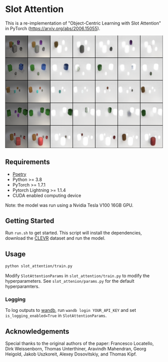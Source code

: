 # Slot Attention

This is a re-implementation of "Object-Centric Learning with Slot Attention" in PyTorch (https://arxiv.org/abs/2006.15055).

![dsafdsa](./slot_attention_results.png)

## Requirements

- [Poetry](https://python-poetry.org/docs/)
- Python >= 3.8
- PyTorch >= 1.7.1
- Pytorch Lightning >= 1.1.4
- CUDA enabled computing device

Note: the model was run using a Nvidia Tesla V100 16GB GPU.

## Getting Started

Run `run.sh` to get started. This script will install the dependencies, download the [CLEVR](https://cs.stanford.edu/people/jcjohns/clevr/) dataset and run the model.

## Usage

```bash
python slot_attention/train.py
```

Modify `SlotAttentionParams` in `slot_attention/train.py` to modify the hyperparameters. See `slot_attenion/params.py` for the default hyperparamters.

### Logging

To log outputs to [wandb](https://wandb.ai/home), run `wandb login YOUR_API_KEY` and set `is_logging_enabled=True` in `SlotAttentionParams`.

## Acknowledgements

Special thanks to the original authors of the paper: Francesco Locatello, Dirk Weissenborn, Thomas Unterthiner, Aravindh Mahendran, Georg Heigold, Jakob Uszkoreit, Alexey Dosovitskiy, and Thomas Kipf.

